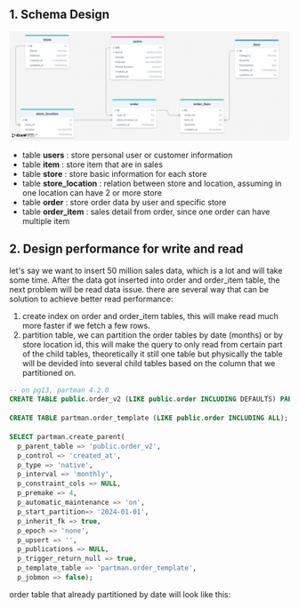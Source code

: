 ## 1. Schema Design

![sales](./drawSQL-schema-table.png)

- table **users** : store personal user or customer information 
- table **item** : store item that are in sales
- table **store** : store basic information for each store
- table **store_location** : relation between store and location, assuming in one location can have 2 or more store
- table **order** : store order data by user and specific store
- table **order_item** : sales detail from order, since one order can have multiple item

## 2. Design performance for write and read

let's say we want to insert 50 million sales data, which is a lot and will take some time. After the data got inserted into order and order_item table, the next problem will be read data issue. there are several way that can be solution to achieve better read performance:

1. create index on order and order_item tables, this will make read much more faster if we fetch a few rows.
2. partition table, we can partition the order tables by date (months) or by store location id, this will make the query to only read from certain part of the child tables, theoretically it still one table but physically the table will be devided into several child tables based on the column that we partitioned on.

```sql
-- on pg13, partman 4.2.0
CREATE TABLE public.order_v2 (LIKE public.order INCLUDING DEFAULTS) PARTITION BY RANGE (date(created_at));

CREATE TABLE partman.order_template (LIKE public.order INCLUDING ALL);

SELECT partman.create_parent(
  p_parent_table => 'public.order_v2',
  p_control => 'created_at', 
  p_type => 'native', 
  p_interval => 'monthly', 
  p_constraint_cols => NULL, 
  p_premake => 4, 
  p_automatic_maintenance => 'on', 
  p_start_partition=> '2024-01-01', 
  p_inherit_fk => true, 
  p_epoch => 'none', 
  p_upsert => '', 
  p_publications => NULL, 
  p_trigger_return_null => true, 
  p_template_table => 'partman.order_template', 
  p_jobmon => false);
```

order table that already partitioned by date will look like this:
